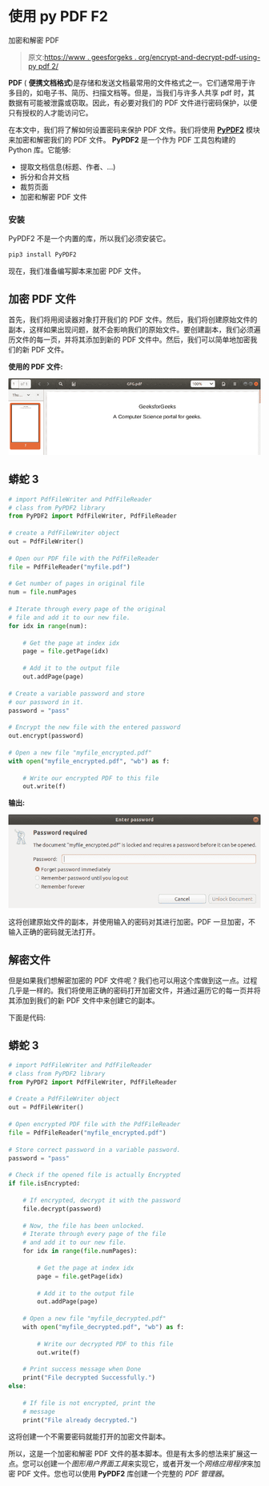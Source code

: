# 使用 py PDF F2

加密和解密 PDF

> 原文:[https://www . geesforgeks . org/encrypt-and-decrypt-pdf-using-py pdf 2/](https://www.geeksforgeeks.org/encrypt-and-decrypt-pdf-using-pypdf2/)

**PDF** ( **便携文档格式**)是存储和发送文档最常用的文件格式之一。它们通常用于许多目的，如电子书、简历、扫描文档等。但是，当我们与许多人共享 pdf 时，其数据有可能被泄露或窃取。因此，有必要对我们的 PDF 文件进行密码保护，以便只有授权的人才能访问它。

在本文中，我们将了解如何设置密码来保护 PDF 文件。我们将使用 [**PyPDF2**](https://www.geeksforgeeks.org/working-with-pdf-files-in-python/) 模块来加密和解密我们的 PDF 文件。 **PyPDF2** 是一个作为 PDF 工具包构建的 Python 库。它能够:

*   提取文档信息(标题、作者、…)
*   拆分和合并文档
*   裁剪页面
*   加密和解密 PDF 文件

### **安装**

PyPDF2 不是一个内置的库，所以我们必须安装它。

```py
pip3 install PyPDF2

```

现在，我们准备编写脚本来加密 PDF 文件。

## **加密 PDF 文件**

首先，我们将用阅读器对象打开我们的 PDF 文件。然后，我们将创建原始文件的副本，这样如果出现问题，就不会影响我们的原始文件。要创建副本，我们必须遍历文件的每一页，并将其添加到新的 PDF 文件中。然后，我们可以简单地加密我们的新 PDF 文件。

**使用的 PDF 文件:**

![](img/3a23cfda491fc4933b4ea6a1b534f151.png)

## 蟒蛇 3

```py
# import PdfFileWriter and PdfFileReader 
# class from PyPDF2 library
from PyPDF2 import PdfFileWriter, PdfFileReader

# create a PdfFileWriter object
out = PdfFileWriter()

# Open our PDF file with the PdfFileReader
file = PdfFileReader("myfile.pdf")

# Get number of pages in original file
num = file.numPages

# Iterate through every page of the original 
# file and add it to our new file.
for idx in range(num):

    # Get the page at index idx
    page = file.getPage(idx)

    # Add it to the output file
    out.addPage(page)

# Create a variable password and store 
# our password in it.
password = "pass"

# Encrypt the new file with the entered password
out.encrypt(password)

# Open a new file "myfile_encrypted.pdf"
with open("myfile_encrypted.pdf", "wb") as f:

    # Write our encrypted PDF to this file
    out.write(f)
```

**输出:**

![](img/04e9c71f2b4c89518198f242427977a0.png)

这将创建原始文件的副本，并使用输入的密码对其进行加密。PDF 一旦加密，不输入正确的密码就无法打开。

## 解密文件

但是如果我们想解密加密的 PDF 文件呢？我们也可以用这个库做到这一点。过程几乎是一样的。我们将使用正确的密码打开加密文件，并通过遍历它的每一页并将其添加到我们的新 PDF 文件中来创建它的副本。

下面是代码:

## 蟒蛇 3

```py
# import PdfFileWriter and PdfFileReader 
# class from PyPDF2 library
from PyPDF2 import PdfFileWriter, PdfFileReader

# Create a PdfFileWriter object
out = PdfFileWriter()

# Open encrypted PDF file with the PdfFileReader
file = PdfFileReader("myfile_encrypted.pdf")

# Store correct password in a variable password.
password = "pass"

# Check if the opened file is actually Encrypted
if file.isEncrypted:

    # If encrypted, decrypt it with the password
    file.decrypt(password)

    # Now, the file has been unlocked.
    # Iterate through every page of the file
    # and add it to our new file.
    for idx in range(file.numPages):

        # Get the page at index idx
        page = file.getPage(idx)

        # Add it to the output file
        out.addPage(page)

    # Open a new file "myfile_decrypted.pdf"
    with open("myfile_decrypted.pdf", "wb") as f:

        # Write our decrypted PDF to this file
        out.write(f)

    # Print success message when Done
    print("File decrypted Successfully.")
else:

    # If file is not encrypted, print the 
    # message
    print("File already decrypted.")
```

这将创建一个不需要密码就能打开的加密文件副本。

所以，这是一个加密和解密 PDF 文件的基本脚本。但是有太多的想法来扩展这一点。您可以创建一个*图形用户界面工具*来实现它，或者开发一个*网络应用程序*来加密 PDF 文件。您也可以使用 **PyPDF2** 库创建一个完整的 *PDF 管理器*。